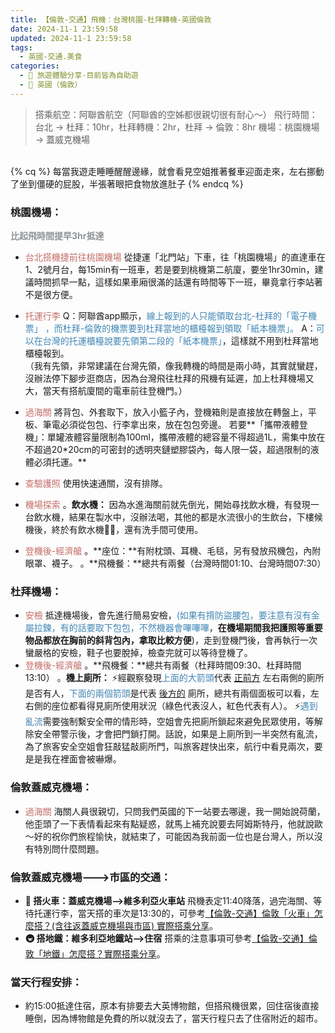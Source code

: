 ```yaml
---
title: 【倫敦-交通】飛機：台灣桃園-杜拜轉機-英國倫敦
date: 2024-11-1 23:59:58
updated: 2024-11-1 23:59:58
tags:
  - 英國-交通.美食
categories: 
  - 🌴 旅遊體驗分享-目前皆為自助遊
  - 🥥 英國（倫敦） 
---
```

>搭乘航空：阿聯酋航空（阿聯酋的空姊都很親切很有耐心～）
>飛行時間：台北 -> 杜拜：10hr，杜拜轉機：2hr，杜拜 -> 倫敦：8hr
>機場：桃園機場 -> 蓋威克機場
<!-- more -->

<br>
{% cq %} 每當我遊走睡睡醒醒邊緣，就會看見空姐推著餐車迎面走來，左右挪動了坐到僵硬的屁股，半張著眼把食物放進肚子 {% endcq %}
<br>

### 桃園機場：
**<font color=#909497>比起飛時間提早3hr抵達</font>**
+ <font color=#c36d67>台北搭機捷前往桃園機場</font> 
從捷運「北門站」下車，往「桃園機場」的直達車在1、2號月台，每15min有一班車，若是要到桃機第二航廈，要坐1hr30min，建議時間抓早一點，這樣如果車廂很滿的話還有時間等下一班，畢竟拿行李站著不是很方便。
+ <font color=#c36d67>托運行李</font> 
Q：阿聯酋app顯示，<font color=#4287B5>線上報到的人只能領取台北-杜拜的「電子機票」 ，而杜拜-倫敦的機票要到杜拜當地的櫃檯報到領取「紙本機票」。</font>
A：<font color=#4287B5>可以在台灣的托運櫃檯說要先領第二段的「紙本機票」</font>，這樣就不用到杜拜當地櫃檯報到。<br>（我有先領，非常建議在台灣先領，像我轉機的時間是兩小時，其實就蠻趕，沒辦法停下腳步逛商店，因為台灣飛往杜拜的飛機有延遲，加上杜拜機場又大，當天有搭航廈間的電車前往登機門。）
+ <font color=#c36d67>過海關</font>
將背包、外套取下，放入小籃子內，登機箱則是直接放在轉盤上，平板、筆電必須從包包、行李拿出來，放在包包旁邊。
若要**「攜帶液體登機」：單罐液體容量限制為100ml，攜帶液體的總容量不得超過1L，需集中放在不超過20*20cm的可密封的透明夾鏈塑膠袋內，每人限一袋，超過限制的液體必須托運。**
+ <font color=#c36d67>查驗護照</font>
使用快速通關，沒有排隊。
+ <font color=#c36d67>機場探索</font> 
。**飲水機：**
 因為水進海關前就先倒光，開始尋找飲水機，有發現一台飲水機，結果在製水中，沒辦法喝，其他的都是水流很小的生飲台，下樓候機後，終於有飲水機👍🏻，還有洗手間可使用。

+ <font color=#c36d67>登機後-經濟艙</font>
。**座位：**有附枕頭、耳機、毛毯，另有發放飛機包，內附眼罩、襪子。
。**飛機餐：**總共有兩餐（台灣時間01:10、台灣時間07:30）

### 杜拜機場：
+ <font color=#c36d67>安檢</font>
抵達機場後，會先進行簡易安檢，<font color=#4287B5>(如果有揹防盜腰包，要注意有沒有金屬拉鍊，有的話要取下包包，不然機器會嗶嗶嗶</font>，**在機場期間我把護照等重要物品都放在胸前的斜背包內，拿取比較方便**)，走到登機門後，會再執行一次蠻嚴格的安檢，鞋子也要脫掉，檢查完就可以等待登機了。
+ <font color=#c36d67>登機後-經濟艙</font>
。**飛機餐：**總共有兩餐（杜拜時間09:30、杜拜時間13:10）
。**機上廁所：**
    ⚡️經觀察發現<font color=#4287B5>上面的大箭頭</font>代表<font> <u>正前方</u> </font> 左右兩側的廁所是否有人，<font color=#4287B5>下面的兩個箭頭</font>是代表<font> <u>後方的</u> </font> 廁所，總共有兩個面板可以看，左右側的座位都看得見廁所使用狀況（綠色代表沒人，紅色代表有人）。
    ⚡️<font color=#4287B5>遇到亂流</font>需要強制繫安全帶的情形時，空姐會先把廁所鎖起來避免民眾使用，等解除安全帶警示後，才會把門鎖打開。話說，如果是上廁所到一半突然有亂流，為了旅客安全空姐會狂敲猛敲廁所門，叫旅客趕快出來，航行中看見兩次，要是是我在裡面會被嚇爆。
### 倫敦蓋威克機場：
+ <font color=#c36d67>過海關</font>
海關人員很親切，只問我們英國的下一站要去哪邊，我一開始說荷蘭，他歪頭了一下表情看起來有點疑惑，就馬上補充說要去阿姆斯特丹，他就說歐～好的祝你們旅程愉快，就結束了，可能因為我前面一位也是台灣人，所以沒有特別問什麼問題。

### 倫敦蓋威克機場--->市區的交通：
+ **🚄 搭火車：蓋威克機場-->維多利亞火車站**
飛機表定11:40降落，過完海關、等待托運行李，當天搭的車次是13:30的，可參考[【倫敦-交通】倫敦「火車」怎麼搭？(含往返蓋威克機場與市區) 實際搭乘分享](https://taoudjiji.github.io/blog/london/L-trans%20and%20food/L-train/?highlight=%E5%80%AB%E6%95%A6+%E4%BA%A4%E9%80%9A)。
+ **🚇 搭地鐵：維多利亞地鐵站-->住宿**
搭乘的注意事項可參考[【倫敦-交通】倫敦「地鐵」怎麼搭？實際搭乘分享](https://taoudjiji.github.io/blog/london/L-trans%20and%20food/L-tube/?highlight=%E3%80%90%E5%80%AB%E6%95%A6+%E4%BA%A4%E9%80%9A%E3%80%91%E5%80%AB%E6%95%A6%E3%80%8C%E5%9C%B0%E9%90%B5%E3%80%8D%E6%80%8E%E9%BA%BC%E6%90%AD%EF%BC%9F%E5%AF%A6%E9%9A%9B%E6%90%AD%E4%B9%98%E5%88%86%E4%BA%AB)。

### 當天行程安排：
+ 約15:00抵達住宿，原本有排要去大英博物館，但搭飛機很累，回住宿後直接睡倒，因為博物館是免費的所以就沒去了，當天行程只去了住宿附近的超市。
